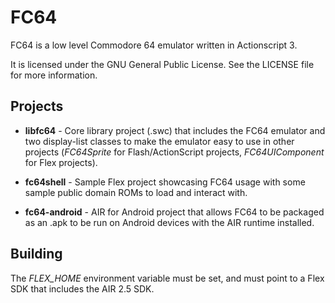 FC64
========

FC64 is a low level Commodore 64 emulator written in Actionscript 3.

It is licensed under the GNU General Public License.  See the LICENSE file for more information.

Projects
------------------

  - **libfc64** - Core library project (.swc) that includes the FC64 emulator and two display-list classes to make the emulator easy to use in other projects (*FC64Sprite* for Flash/ActionScript projects, *FC64UIComponent* for Flex projects).

  - **fc64shell** - Sample Flex project showcasing FC64 usage with some sample public domain ROMs to load and interact with.

  - **fc64-android** - AIR for Android project that allows FC64 to be packaged as an .apk to be run on Android devices  with the AIR runtime installed.

Building
------------------

The *FLEX_HOME* environment variable must be set, and must point to a Flex SDK that includes the AIR 2.5 SDK.